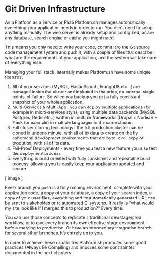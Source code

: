 # Git Driven Infrastructure

As a Platform as a Service or PaaS Platform.sh manages automatically everything your application needs in order to run. You don't need to setup anything manually. The web server is already setup and configured, as are any database, search engine or cache you might need. 

This means you only need to write your code, commit it to the Git source code management system and push it, with a couple of files that describe what are the requirements of your application, and the system will take care of everything else.

Managing your full stack, internally makes Platform.sh have some unique features:

1. All of your services (MySQL, ElasticSearch, MongoDB etc...) are managed inside the cluster and included in the price, no external single-points-of-failure. So when you backup you get a fully consistant snapshot of your whole application.
2. Multi-Services & Multi-App : you can deploy multiple applications (for example in micro-services style), using multiple data backends (MySQL, Postgres, Redis etc..) written in multiple frameworks (Drupal + NodeJS + Flask for example) in multiple languages in the same cluster.
3. Full cluster cloning technology : the full production cluster can be cloned in under a minute, with all of its data to create on the fly ephemeral development environments that are byte-level-copy of prodution, with all of its data.
4. Fail-Proof Deployments - every time you test a new feature you also test the deployment process.
5. Everything is build oriented with fully consistent and repeatable build process, allowing you to easily keep your applicaiton updated and secure.

[ image ]

Every branch you push is a fully running environment, complete with your application code, a copy of your database, a copy of your search index, a copy of your user files, everything and its automatically generated URL can be sent to stakeholdes or to automated CI systems.  It really is “what would my site look like if I merged this to production?”  Every time.

You can use those concepts to replicate a traditional dev/stage/prod workflow, or to give every branch its own effective stage environment before merging to production.  Or have an intermediary integration branch for several other branches.  It’s entirely up to you.

In order to achieve these capabilities Platform.sh promotes some good practices (Always Be Compiling) and imposes some constraintes documented in the next chapters.